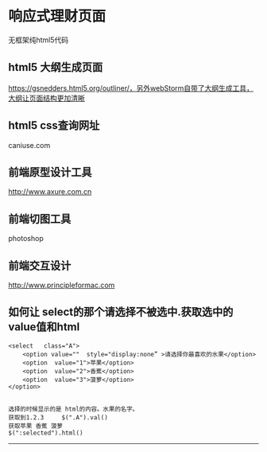 # 响应式理财页面

无框架纯html5代码

## html5 大纲生成页面

https://gsnedders.html5.org/outliner/，另外webStorm自带了大纲生成工具，大纲让页面结构更加清晰


## html5 css查询网址

caniuse.com

## 前端原型设计工具
http://www.axure.com.cn

## 前端切图工具
photoshop

## 前端交互设计
http://www.principleformac.com


## 如何让 select的那个请选择不被选中.获取选中的value值和html
	<select   class="A">
		<option value=""  style="display:none” >请选择你最喜欢的水果</option>
		<option  value="1">苹果</option>
		<option  value="2">香蕉</option>
		<option  value="3">菠萝</option>
	</option>


	选择的时候显示的是 html的内容。水果的名字。
	获取到1.2.3     $(".A").val()
	获取苹果 香蕉 菠萝        
	$(":selected").html()
--------------------- 